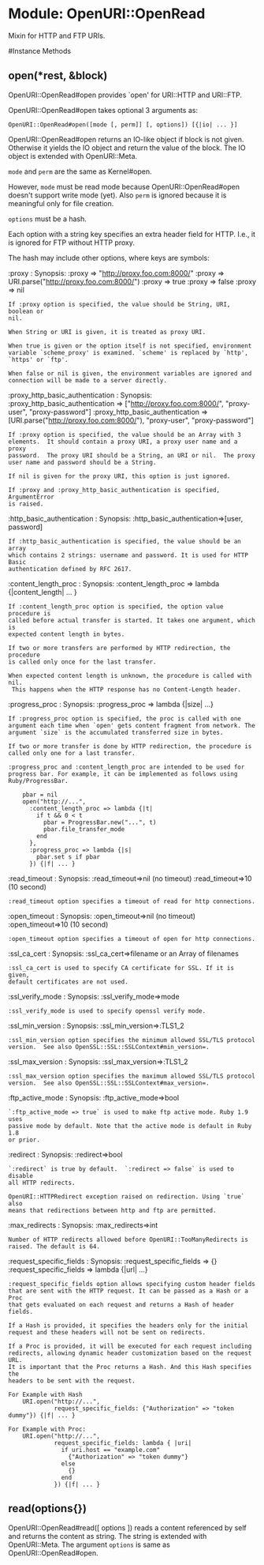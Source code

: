 # Module: OpenURI::OpenRead
    

Mixin for HTTP and FTP URIs.



#Instance Methods
## open(*rest, &block) [](#method-i-open)
OpenURI::OpenRead#open provides `open' for URI::HTTP and URI::FTP.

OpenURI::OpenRead#open takes optional 3 arguments as:

    OpenURI::OpenRead#open([mode [, perm]] [, options]) [{|io| ... }]

OpenURI::OpenRead#open returns an IO-like object if block is not given.
Otherwise it yields the IO object and return the value of the block. The IO
object is extended with OpenURI::Meta.

`mode` and `perm` are the same as Kernel#open.

However, `mode` must be read mode because OpenURI::OpenRead#open doesn't
support write mode (yet). Also `perm` is ignored because it is meaningful only
for file creation.

`options` must be a hash.

Each option with a string key specifies an extra header field for HTTP. I.e.,
it is ignored for FTP without HTTP proxy.

The hash may include other options, where keys are symbols:

:proxy
:   Synopsis:
        :proxy => "http://proxy.foo.com:8000/"
        :proxy => URI.parse("http://proxy.foo.com:8000/")
        :proxy => true
        :proxy => false
        :proxy => nil

    If :proxy option is specified, the value should be String, URI, boolean or
    nil.

    When String or URI is given, it is treated as proxy URI.

    When true is given or the option itself is not specified, environment
    variable `scheme_proxy' is examined. `scheme' is replaced by `http',
    `https' or `ftp'.

    When false or nil is given, the environment variables are ignored and
    connection will be made to a server directly.


:proxy_http_basic_authentication
:   Synopsis:
        :proxy_http_basic_authentication =>
          ["http://proxy.foo.com:8000/", "proxy-user", "proxy-password"]
        :proxy_http_basic_authentication =>
          [URI.parse("http://proxy.foo.com:8000/"),
           "proxy-user", "proxy-password"]

    If :proxy option is specified, the value should be an Array with 3
    elements.  It should contain a proxy URI, a proxy user name and a proxy
    password.  The proxy URI should be a String, an URI or nil.  The proxy
    user name and password should be a String.

    If nil is given for the proxy URI, this option is just ignored.

    If :proxy and :proxy_http_basic_authentication is specified, ArgumentError
    is raised.


:http_basic_authentication
:   Synopsis:
        :http_basic_authentication=>[user, password]

    If :http_basic_authentication is specified, the value should be an array
    which contains 2 strings: username and password. It is used for HTTP Basic
    authentication defined by RFC 2617.


:content_length_proc
:   Synopsis:
        :content_length_proc => lambda {|content_length| ... }

    If :content_length_proc option is specified, the option value procedure is
    called before actual transfer is started. It takes one argument, which is
    expected content length in bytes.

    If two or more transfers are performed by HTTP redirection, the procedure
    is called only once for the last transfer.

    When expected content length is unknown, the procedure is called with nil.
     This happens when the HTTP response has no Content-Length header.


:progress_proc
:   Synopsis:
        :progress_proc => lambda {|size| ...}

    If :progress_proc option is specified, the proc is called with one
    argument each time when `open' gets content fragment from network. The
    argument `size` is the accumulated transferred size in bytes.

    If two or more transfer is done by HTTP redirection, the procedure is
    called only one for a last transfer.

    :progress_proc and :content_length_proc are intended to be used for
    progress bar. For example, it can be implemented as follows using
    Ruby/ProgressBar.

        pbar = nil
        open("http://...",
          :content_length_proc => lambda {|t|
            if t && 0 < t
              pbar = ProgressBar.new("...", t)
              pbar.file_transfer_mode
            end
          },
          :progress_proc => lambda {|s|
            pbar.set s if pbar
          }) {|f| ... }


:read_timeout
:   Synopsis:
        :read_timeout=>nil     (no timeout)
        :read_timeout=>10      (10 second)

    :read_timeout option specifies a timeout of read for http connections.


:open_timeout
:   Synopsis:
        :open_timeout=>nil     (no timeout)
        :open_timeout=>10      (10 second)

    :open_timeout option specifies a timeout of open for http connections.


:ssl_ca_cert
:   Synopsis:
        :ssl_ca_cert=>filename or an Array of filenames

    :ssl_ca_cert is used to specify CA certificate for SSL. If it is given,
    default certificates are not used.


:ssl_verify_mode
:   Synopsis:
        :ssl_verify_mode=>mode

    :ssl_verify_mode is used to specify openssl verify mode.


:ssl_min_version
:   Synopsis:
        :ssl_min_version=>:TLS1_2

    :ssl_min_version option specifies the minimum allowed SSL/TLS protocol
    version.  See also OpenSSL::SSL::SSLContext#min_version=.


:ssl_max_version
:   Synopsis:
        :ssl_max_version=>:TLS1_2

    :ssl_max_version option specifies the maximum allowed SSL/TLS protocol
    version.  See also OpenSSL::SSL::SSLContext#max_version=.


:ftp_active_mode
:   Synopsis:
        :ftp_active_mode=>bool

    `:ftp_active_mode => true` is used to make ftp active mode. Ruby 1.9 uses
    passive mode by default. Note that the active mode is default in Ruby 1.8
    or prior.


:redirect
:   Synopsis:
        :redirect=>bool

    `:redirect` is true by default.  `:redirect => false` is used to disable
    all HTTP redirects.

    OpenURI::HTTPRedirect exception raised on redirection. Using `true` also
    means that redirections between http and ftp are permitted.


:max_redirects
:   Synopsis:
        :max_redirects=>int

    Number of HTTP redirects allowed before OpenURI::TooManyRedirects is
    raised. The default is 64.


:request_specific_fields
:   Synopsis:
        :request_specific_fields => {}
        :request_specific_fields => lambda {|url| ...}

    :request_specific_fields option allows specifying custom header fields
    that are sent with the HTTP request. It can be passed as a Hash or a Proc
    that gets evaluated on each request and returns a Hash of header fields.

    If a Hash is provided, it specifies the headers only for the initial
    request and these headers will not be sent on redirects.

    If a Proc is provided, it will be executed for each request including
    redirects, allowing dynamic header customization based on the request URL.
    It is important that the Proc returns a Hash. And this Hash specifies the
    headers to be sent with the request.

    For Example with Hash
        URI.open("http://...",
                 request_specific_fields: {"Authorization" => "token dummy"}) {|f| ... }

    For Example with Proc:
        URI.open("http://...",
                 request_specific_fields: lambda { |uri|
                   if uri.host == "example.com"
                     {"Authorization" => "token dummy"}
                   else
                     {}
                   end
                 }) {|f| ... }


## read(options{}) [](#method-i-read)
OpenURI::OpenRead#read([ options ]) reads a content referenced by self and
returns the content as string. The string is extended with OpenURI::Meta. The
argument `options` is same as OpenURI::OpenRead#open.

